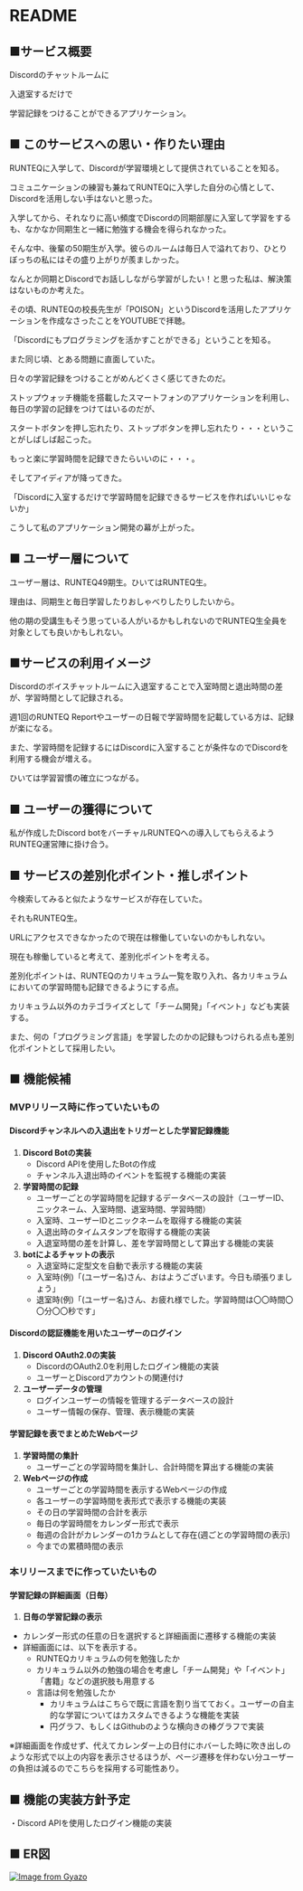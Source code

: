 # README

## ■サービス概要

Discordのチャットルームに

入退室するだけで

学習記録をつけることができるアプリケーション。


## ■ このサービスへの思い・作りたい理由
RUNTEQに入学して、Discordが学習環境として提供されていることを知る。

コミュニケーションの練習も兼ねてRUNTEQに入学した自分の心情として、Discordを活用しない手はないと思った。

入学してから、それなりに高い頻度でDiscordの同期部屋に入室して学習をするも、なかなか同期生と一緒に勉強する機会を得られなかった。

そんな中、後輩の50期生が入学。彼らのルームは毎日人で溢れており、ひとりぼっちの私にはその盛り上がりが羨ましかった。

なんとか同期とDiscordでお話ししながら学習がしたい！と思った私は、解決策はないものか考えた。


その頃、RUNTEQの校長先生が「POISON」というDiscordを活用したアプリケーションを作成なさったことをYOUTUBEで拝聴。

「Discordにもプログラミングを活かすことができる」ということを知る。


また同じ頃、とある問題に直面していた。

日々の学習記録をつけることがめんどくさく感じてきたのだ。

ストップウォッチ機能を搭載したスマートフォンのアプリケーションを利用し、毎日の学習の記録をつけてはいるのだが、

スタートボタンを押し忘れたり、ストップボタンを押し忘れたり・・・ということがしばしば起こった。

もっと楽に学習時間を記録できたらいいのに・・・。


そしてアイディアが降ってきた。

「Discordに入室するだけで学習時間を記録できるサービスを作ればいいじゃないか」


こうして私のアプリケーション開発の幕が上がった。


## ■ ユーザー層について
ユーザー層は、RUNTEQ49期生。ひいてはRUNTEQ生。

理由は、同期生と毎日学習したりおしゃべりしたりしたいから。

他の期の受講生もそう思っている人がいるかもしれないのでRUNTEQ生全員を対象としても良いかもしれない。


## ■サービスの利用イメージ
Discordのボイスチャットルームに入退室することで入室時間と退出時間の差が、学習時間として記録される。

週1回のRUNTEQ Reportやユーザーの日報で学習時間を記載している方は、記録が楽になる。

また、学習時間を記録するにはDiscordに入室することが条件なのでDiscordを利用する機会が増える。

ひいては学習習慣の確立につながる。


## ■ ユーザーの獲得について
私が作成したDiscord botをバーチャルRUNTEQへの導入してもらえるようRUNTEQ運営陣に掛け合う。


## ■ サービスの差別化ポイント・推しポイント
今検索してみると似たようなサービスが存在していた。

それもRUNTEQ生。

URLにアクセスできなかったので現在は稼働していないのかもしれない。

現在も稼働していると考えて、差別化ポイントを考える。


差別化ポイントは、RUNTEQのカリキュラム一覧を取り入れ、各カリキュラムにおいての学習時間も記録できるようにする点。

カリキュラム以外のカテゴライズとして「チーム開発」「イベント」なども実装する。


また、何の「プログラミング言語」を学習したのかの記録もつけられる点も差別化ポイントとして採用したい。


## ■ 機能候補

### MVPリリース時に作っていたいもの

#### Discordチャンネルへの入退出をトリガーとした学習記録機能
1. **Discord Botの実装**
   - Discord APIを使用したBotの作成
   - チャンネル入退出時のイベントを監視する機能の実装
2. **学習時間の記録**
   - ユーザーごとの学習時間を記録するデータベースの設計（ユーザーID、ニックネーム、入室時間、退室時間、学習時間）
   - 入室時、ユーザーIDとニックネームを取得する機能の実装
   - 入退出時のタイムスタンプを取得する機能の実装
   - 入退室時間の差を計算し、差を学習時間として算出する機能の実装
3. **botによるチャットの表示**
   - 入退室時に定型文を自動で表示する機能の実装
    - 入室時(例)「(ユーザー名)さん、おはようございます。今日も頑張りましょう」
    - 退室時(例)「(ユーザー名)さん、お疲れ様でした。学習時間は〇〇時間〇〇分〇〇秒です」

#### Discordの認証機能を用いたユーザーのログイン
1. **Discord OAuth2.0の実装**
   - DiscordのOAuth2.0を利用したログイン機能の実装
   - ユーザーとDiscordアカウントの関連付け
2. **ユーザーデータの管理**
   - ログインユーザーの情報を管理するデータベースの設計
   - ユーザー情報の保存、管理、表示機能の実装


#### 学習記録を表でまとめたWebページ
1. **学習時間の集計**
   - ユーザーごとの学習時間を集計し、合計時間を算出する機能の実装
2. **Webページの作成**
   - ユーザーごとの学習時間を表示するWebページの作成
   - 各ユーザーの学習時間を表形式で表示する機能の実装
   - その日の学習時間の合計を表示
    - 毎日の学習時間をカレンダー形式で表示
    - 毎週の合計がカレンダーの1カラムとして存在(週ごとの学習時間の表示)
    - 今までの累積時間の表示


### 本リリースまでに作っていたいもの

#### 学習記録の詳細画面（日毎）
1. **日毎の学習記録の表示**
 - カレンダー形式の任意の日を選択すると詳細画面に遷移する機能の実装
 - 詳細画面には、以下を表示する。
   - RUNTEQカリキュラムの何を勉強したか
   - カリキュラム以外の勉強の場合を考慮し「チーム開発」や「イベント」「書籍」などの選択肢も用意する
   - 言語は何を勉強したか
     - カリキュラムはこちらで既に言語を割り当てておく。ユーザーの自主的な学習についてはカスタムできるような機能を実装
     - 円グラフ、もしくはGithubのような横向きの棒グラフで実装

※詳細画面を作成せず、代えてカレンダー上の日付にホバーした時に吹き出しのような形式で以上の内容を表示させるほうが、ページ遷移を伴わない分ユーザーの負担は減るのでこちらを採用する可能性あり。



## ■ 機能の実装方針予定
・Discord APIを使用したログイン機能の実装


## ■ ER図
[![Image from Gyazo](https://i.gyazo.com/4cfd243e31a3b5a27981b4f0677c3dac.png)](https://gyazo.com/4cfd243e31a3b5a27981b4f0677c3dac)
